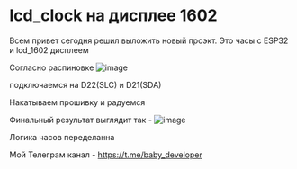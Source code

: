 # lcd_clock на дисплее 1602

Всем привет сегодня решил выложить новый проэкт. Это часы с ESP32 и lcd_1602 дисплеем

Согласно распиновке ![image](https://github.com/user-attachments/assets/295123e0-301e-4b9c-9ecc-fefc3a989928)

подключаемся на D22(SLC) и D21(SDA)

Накатываем прошивку и радуемся

Финальный результат выглядит так - ![image](https://github.com/user-attachments/assets/94288b57-04c9-4539-8253-c3014372b36d)

Логика часов переделанна

Мой Телеграм канал - https://t.me/baby_developer
